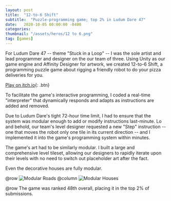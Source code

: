```yaml
---
layout: post
title:  "12-to-6 Shift"
subtitle:  "Puzzle-programming game; top 2% in Ludum Dare 47"
date:   2020-10-05 00:00:00 -0400
categories: 
thumbnail: "/assets/heros/12 to 6.png"
tag: [games]
---
```

For Ludum Dare 47 -- theme "Stuck in a Loop" -- I was the sole artist and lead programmer and designer on the our team of three. Using Unity as our game engine and Affinity Designer for artwork, we created 12-to-6 Shift, a programming puzzle game about rigging a friendly robot to do your pizza deliveries for you.

[Play on itch.io](https://bgsulz.itch.io/12-to-6-shift){: .btn}

To facilitate the game's interactive programming, I coded a real-time "interpreter" that dynamically responds and adapts as instructions are added and removed. 

Due to Ludum Dare's tight 72-hour time limit, I had to ensure that the system was modular enough to add or modify instructions last-minute. Lo and behold, our team's level designer requested a new "Step" instruction -- one that moves the robot only one tile in its current direction -- and I implemented it into the game's programming system within minutes.

The game's art had to be similarly modular. I built a large and comprehensive level tileset, allowing our designers to rapidly iterate upon their levels with no need to switch out placeholder art after the fact.

Even the decorative houses are fully modular.

@row
![Modular Roads](/assets/twelvetosix/Modular%20Roads.png)
@column
![Modular Houses](/assets/twelvetosix/Modular%20Houses.png)

@row
The game was ranked 48th overall, placing it in the top 2% of submissions.